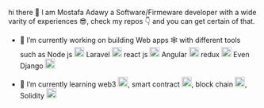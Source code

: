 hi there 👋 I am Mostafa Adawy a Software/Firmeware developer with a wide varity of experiences 😎, check my repos 👇 and you can get certain of that.
   
- 🔭 I’m currently working on building Web apps 🕸️ with different tools such as Node js <img style="width:20px; height:20px" src="https://user-images.githubusercontent.com/43582900/216794283-8bce0ad7-bf56-42b2-986f-f3ae93b13e37.png" alt="NJS"> Laravel <img style="width:20px; height:20px" src="https://user-images.githubusercontent.com/43582900/216794288-5422f3cc-aea1-4688-a4f9-4a6f04d56759.png" alt="LARAVEL"> react js <img style="width:20px; height:20px" src="https://user-images.githubusercontent.com/43582900/216794296-0214b8fd-fb52-4125-bc45-9a36e558b806.png" alt="react"> Angular <img style="width:20px; height:20px" src="https://user-images.githubusercontent.com/43582900/216794298-b273ef59-aab2-4bbb-ab7a-cc884edacd13.png" alt="Angular"> redux <img style="width:20px; height:20px" src="https://user-images.githubusercontent.com/43582900/216794618-136ab706-72b2-4e1f-8548-529c9019c590.png" alt="redux"> Even Django <img style="width:20px; height:20px" src="https://user-images.githubusercontent.com/43582900/216795071-c911d42f-d158-408b-ad43-a2f8cc678a77.svg" alt="Django">

- 🌱 I’m currently learning web3 <img style="width:20px; height:20px" src="https://user-images.githubusercontent.com/43582900/216794850-08b1a892-4c19-4732-82ca-451ace94be3f.png" alt="web3">, smart contract <img style="width:20px; height:20px" src="https://user-images.githubusercontent.com/43582900/216794879-edb43f07-7096-4958-9a0e-287db648ac19.png" alt="smart">, block chain <img style="width:20px; height:20px" src="https://user-images.githubusercontent.com/43582900/216794680-57647bf7-a3fb-47a4-925f-31788f9c8361.png" alt="blockchain">, Solidity <img style="width:20px; height:20px" src="https://user-images.githubusercontent.com/43582900/216794662-76233d14-63f2-4069-938b-471c90f0db64.png" alt="blockchain">
<!--
**mostafaadawy/mostafaadawy** is a ✨ _special_ ✨ repository because its `README.md` (this file) appears on your GitHub profile.

Here are some ideas to get you started:



- 👯 I’m looking to collaborate on ...
- 🤔 I’m looking for help with ...
- 💬 Ask me about ...
- 📫 How to reach me: ...
- 😄 Pronouns: ...
- ⚡ Fun fact: ...
-->
